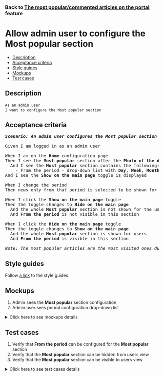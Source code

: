 ### Back to [The most popular/commented articles on the portal](../../) feature

# Allow admin user to configure the Most popular section

- [Description](#description)
- [Acceptance criteria](#acceptance-criteria)
- [Style guides](#style-guides)
- [Mockups](#mockups)
- [Test cases](#test-cases)

## Description

    As an admin user
    I want to configure the Most popular section

## Acceptance criteria

<pre>
<b><i>Scenario: An admin user configures the Most popular section for the whole site from the Home page</i></b>

Given I am logged in as an admin user

When I am on the <b>Home</b> configuration page
Then I see the <b>Most popular</b> section after the <b>Photo of the day</b> section
  And I see the <b>Most popular</b> section contains the following:
    - From the period - drop-down list with <b>Day, Week, Month, and Year</b> values (<b>Month</b> is the default value)
And I see the <b>Show on the main page</b> toggle is displayed

When I change the period
Then news only from that period is selected to be shown for the user

When I click the <b>Show on the main page</b> toggle
Then the toggle changes to <b>Hide on the main page</b>
  And the whole <b>Most popular</b> section is not shown for the users
  And <b>From the period</b> is not visible in this section

When I click the <b>Hide on the main page</b> toggle
Then the toggle changes to <b>Show on the main page</b>
  And the whole <b>Most popular</b> section is shown for users
  And <b>From the period</b> is visible in this section

<i>Note: The most popular articles are the most visited ones during a selected period of time in the whole news scope for the active page. This section is configured for the whole site and is context-sensitive.</i>
</pre>

## Style guides

Follow [a link](https://www.figma.com/proto/0zkkf5WC77OSpvyD6YXpFE/Style-guides?page-id=0%3A1&node-id=19%3A5368&viewport=266%2C48%2C0.54&scaling=min-zoom&starting-point-node-id=19%3A5368) to the style guides

## Mockups

1. Admin sees the <b>Most popular</b> section configuration
2. Admin user sees period configuration drop-down list

<details>
  <summary>Click here to see mockups details</summary>

**1. Admin sees the Most popular section configuration:**

![Admin sees the Most popular section configuration](/sports_hub_portal/web_application_features/most_popular_and_commented/images/most_popular_commented_configuration.png)

**2. Admin user sees period configuration drop-down list:**

![Admin user sees period configuration drop-down list](/sports_hub_portal/web_application_features/most_popular_and_commented/images/most_popular_commented_configuration_period.png)

</details>

## Test cases

1. Verify that <b>From the period</b> can be configured for the <b>Most popular</b> section
2. Verify that the <b>Most popular</b> section can be hidden from users view
3. Verify that the <b>Most popular</b> section can be visible to users view

<details>
  <summary>Click here to see test cases details</summary>

### **#1. Verify that From the period can be configured for the Most popular section**

|Preconditions|Steps|Expected result
--------------|-----|----------
|- Go to the Sports Hub home page</br>- Log in with admin account</br>- Go to the <b>Home</b> configuration page > <b>Most popular</b> section|1) Click <b>From the period</b> drop-down list</br>2) Select <b>Day, Week, Month</b>, or <b>Year</b> value|2) The <b>Most popular</b> section displays the most visited last day, week, month, or year articles|

### **#2. Verify that the Most popular section can be hidden from users view**

|Preconditions|Steps|Expected result
--------------|-----|----------
|- Go to the Sports Hub home page</br>- Log in with admin account</br>- Go to the <b>Home</b> configuration page > <b>Most popular</b> section</br>- There is the <b>Show on the main page</b> toggle|1) Examine the <b>Most popular</b> section</br>2) Click the <b>Show on the main page</b> toggle|2) The toggle changes to <b>Hide on the main page</b>. The <b>Most popular</b> section is not visible to users on all pages|

### **#3. Verify that the Most popular section can be visible to users view**

|Preconditions|Steps|Expected result
--------------|-----|----------
|- Go to the Sports Hub home page</br>- Log in with admin account</br>- Go to the <b>Home</b> configuration page > <b>Most popular</b> section</br>- There is the <b>Hide on the main page</b> toggle|1) Examine the <b>Most popular</b> section</br>2) Click the <b>Hide on the main page</b> toggle|2) The <b>Most popular</b> section is visible to users|
</details>
